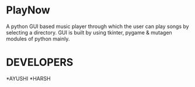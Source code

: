 # PlayNow
A python GUI based music player through which the user can play songs by selecting a directory. GUI is built by using tkinter, pygame & mutagen modules of python mainly.
# DEVELOPERS
*AYUSHI
*HARSH

